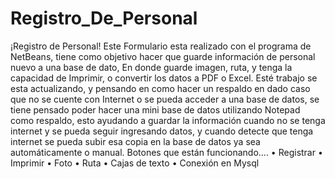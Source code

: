 # Registro_De_Personal
¡Registro de Personal!
Este Formulario esta realizado con el programa de NetBeans, tiene como objetivo hacer que guarde información de personal nuevo a una base de dato,
En donde guarde imagen, ruta, y tenga la capacidad de Imprimir, o convertir los datos a PDF o Excel.
Esté trabajo se esta actualizando, y pensando en como hacer un respaldo en dado caso que no se cuente con Internet o se pueda acceder a una base de datos, se tiene pensado poder hacer una mini base de datos utilizando Notepad como respaldo, esto ayudando a guardar la información cuando no se tenga internet y se pueda seguir ingresando datos, y cuando detecte que tenga internet se pueda subir esa copia en la base de datos ya sea automáticamente o manual. 
Botones que están funcionando….
•	Registrar
•	Imprimir
•	Foto
•	Ruta
•	Cajas de texto 
•	Conexión en Mysql 
